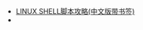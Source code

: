 - [LINUX SHELL脚本攻略(中文版带书签)](http://img.zongqilive.cn/LINUX%20SHELL%E8%84%9A%E6%9C%AC%E6%94%BB%E7%95%A5%28%E4%B8%AD%E6%96%87%E7%89%88%E5%B8%A6%E4%B9%A6%E7%AD%BE%29.pdf)
- 

